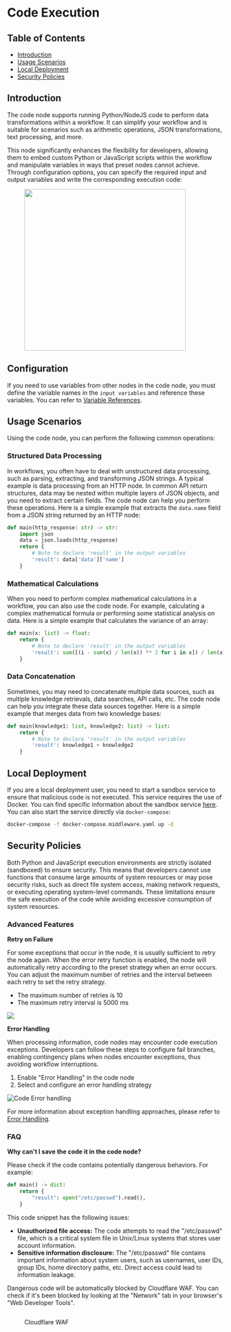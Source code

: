# Code Execution

## Table of Contents

* [Introduction](code.md#introduction)
* [Usage Scenarios](code.md#usage-scenarios)
* [Local Deployment](code.md#local-deployment)
* [Security Policies](code.md#security-policies)

## Introduction

The code node supports running Python/NodeJS code to perform data transformations within a workflow. It can simplify your workflow and is suitable for scenarios such as arithmetic operations, JSON transformations, text processing, and more.

This node significantly enhances the flexibility for developers, allowing them to embed custom Python or JavaScript scripts within the workflow and manipulate variables in ways that preset nodes cannot achieve. Through configuration options, you can specify the required input and output variables and write the corresponding execution code:

<figure><img src="https://assets-docs.dify.ai/dify-enterprise-mintlify/en/guides/workflow/node/9969aa1bc1912aebe366f5d8f5dde296.png" alt="" width="375"><figcaption></figcaption></figure>

## Configuration

If you need to use variables from other nodes in the code node, you must define the variable names in the `input variables` and reference these variables. You can refer to [Variable References](../key-concept.md#variables).

## Usage Scenarios

Using the code node, you can perform the following common operations:

### Structured Data Processing

In workflows, you often have to deal with unstructured data processing, such as parsing, extracting, and transforming JSON strings. A typical example is data processing from an HTTP node. In common API return structures, data may be nested within multiple layers of JSON objects, and you need to extract certain fields. The code node can help you perform these operations. Here is a simple example that extracts the `data.name` field from a JSON string returned by an HTTP node:

```python
def main(http_response: str) -> str:
    import json
    data = json.loads(http_response)
    return {
        # Note to declare 'result' in the output variables
        'result': data['data']['name'] 
    }
```

### Mathematical Calculations

When you need to perform complex mathematical calculations in a workflow, you can also use the code node. For example, calculating a complex mathematical formula or performing some statistical analysis on data. Here is a simple example that calculates the variance of an array:

```python
def main(x: list) -> float:
    return {
        # Note to declare 'result' in the output variables
        'result': sum([(i - sum(x) / len(x)) ** 2 for i in x]) / len(x)
    }
```

### Data Concatenation

Sometimes, you may need to concatenate multiple data sources, such as multiple knowledge retrievals, data searches, API calls, etc. The code node can help you integrate these data sources together. Here is a simple example that merges data from two knowledge bases:

```python
def main(knowledge1: list, knowledge2: list) -> list:
    return {
        # Note to declare 'result' in the output variables
        'result': knowledge1 + knowledge2
    }
```

## Local Deployment

If you are a local deployment user, you need to start a sandbox service to ensure that malicious code is not executed. This service requires the use of Docker. You can find specific information about the sandbox service [here](https://github.com/langgenius/dify/tree/main/docker/docker-compose.middleware.yaml). You can also start the service directly via `docker-compose`:

```bash
docker-compose -f docker-compose.middleware.yaml up -d
```

## Security Policies

Both Python and JavaScript execution environments are strictly isolated (sandboxed) to ensure security. This means that developers cannot use functions that consume large amounts of system resources or may pose security risks, such as direct file system access, making network requests, or executing operating system-level commands. These limitations ensure the safe execution of the code while avoiding excessive consumption of system resources.

### Advanced Features

**Retry on Failure**

For some exceptions that occur in the node, it is usually sufficient to retry the node again. When the error retry function is enabled, the node will automatically retry according to the preset strategy when an error occurs. You can adjust the maximum number of retries and the interval between each retry to set the retry strategy.

- The maximum number of retries is 10
- The maximum retry interval is 5000 ms

![](https://assets-docs.dify.ai/2024/12/9fdd5525a91dc925b79b89272893becf.png)

**Error Handling**

When processing information, code nodes may encounter code execution exceptions. Developers can follow these steps to configure fail branches, enabling contingency plans when nodes encounter exceptions, thus avoiding workflow interruptions.

1. Enable "Error Handling" in the code node
2. Select and configure an error handling strategy

![Code Error handling](https://assets-docs.dify.ai/2024/12/58f392734ce44b22cd8c160faf28cd14.png)

For more information about exception handling approaches, please refer to [Error Handling](https://docs.dify.ai/zh-hans/guides/workflow/error-handling).

### FAQ

**Why can't I save the code it in the code node?**

Please check if the code contains potentially dangerous behaviors. For example:

```python
def main() -> dict:
    return {
        "result": open("/etc/passwd").read(),
    }
```

This code snippet has the following issues:

* **Unauthorized file access:** The code attempts to read the "/etc/passwd" file, which is a critical system file in Unix/Linux systems that stores user account information.
* **Sensitive information disclosure:** The "/etc/passwd" file contains important information about system users, such as usernames, user IDs, group IDs, home directory paths, etc. Direct access could lead to information leakage.

Dangerous code will be automatically blocked by Cloudflare WAF. You can check if it's been blocked by looking at the "Network" tab in your browser's "Web Developer Tools".

<figure><img src="https://assets-docs.dify.ai/2024/12/ad4dc065c4c567c150ab7fa7bfd123a3.png" alt=""><figcaption><p>Cloudflare WAF</p></figcaption></figure>

